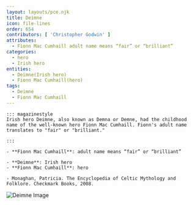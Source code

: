 ```yaml
---
layout: layouts/pce.njk
title: Deimne
icon: file-lines
order: 654
contributors: [ 'Christopher Godwin' ]
attributes:
  - Fionn Mac Cumhaill adult name means “fair” or “brilliant”
categories:
  - hero
  - Irish hero
entities:
  - Deimne(Irish hero)
  - Fionn Mac Cumhaill(hero)
tags:
  - Deimne
  - Fionn Mac Cumhaill
---
```

``` tab [group1:Info]
::: magazinestyle
Irish hero Deimne, also known as Demna or Demne, had the childhood name of the well-known hero Fionn Mac Cumhaill. Fionn's adult name translates to "fair" or "brilliant."

:::
```
``` tab [group1:Attributes]
- **Fionn Mac Cumhaill**: adult name means “fair” or “brilliant”
```
``` tab [group1:Entities]
- **Deimne**: Irish hero
- **Fionn Mac Cumhaill**: hero
```
``` tab [group1:Sources]
- Monaghan, Patricia. The Encyclopedia of Celtic Mythology and Folklore. Checkmark Books, 2008.
```
![Deimne Image](['https://upload.wikimedia.org/wikipedia/commons/d/d9/Finn_Mccool_Comes_to_Aid_the_Fianna.png'])

